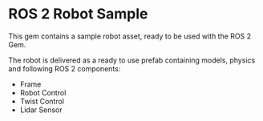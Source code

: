 # ROS 2 Robot Sample

This gem contains a sample robot asset, ready to be used with the ROS 2 Gem. 

The robot is delivered as a ready to use prefab containing models, physics and following ROS 2 components:
- Frame
- Robot Control
- Twist Control
- Lidar Sensor
